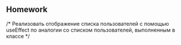 ## Homework

/*
    Реализовать отображение списка пользователей с помощью useEffect по аналогии со списком пользователей, выполненным в классе
*/ 